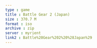 ```yaml
---
type : game
title : Battle Gear 2 (Japan)
size : 370.7 M
format : iso
archive : zip
server : myrient
link2 : Battle%20Gear%202%20%28Japan%29
---
```

